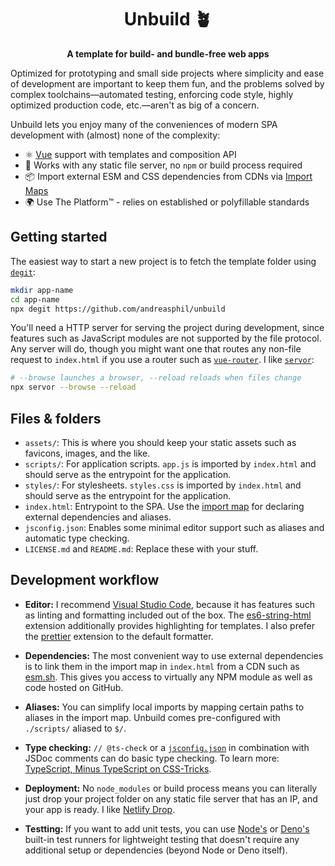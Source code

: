 <h1 align="center">
  Unbuild 🪴
</h1>

<p align="center">
  <strong>A template for build- and bundle-free web apps</strong>
</p>

Optimized for prototyping and small side projects where simplicity and ease of development are important to keep them fun, and the problems solved by complex toolchains—automated testing, enforcing code style, highly optimized production code, etc.—aren't as big of a concern.

Unbuild lets you enjoy many of the conveniences of modern SPA development with (almost) none of the complexity:

- ⚛️ [Vue](https://vuejs.org) support with templates and composition API
- 🚀 Works with any static file server, no `npm` or build process required
- 📦 Import external ESM and CSS dependencies from CDNs via [Import Maps](https://github.com/WICG/import-maps)
- 🌍 Use The Platform™ - relies on established or polyfillable standards

## Getting started

The easiest way to start a new project is to fetch the template folder using [`degit`](https://github.com/Rich-Harris/degit):

```sh
mkdir app-name
cd app-name
npx degit https://github.com/andreasphil/unbuild
```

You'll need a HTTP server for serving the project during development, since features such as JavaScript modules are not supported by the file protocol. Any server will do, though you might want one that routes any non-file request to `index.html` if you use a router such as [`vue-router`](https://router.vuejs.org). I like [`servor`](https://github.com/lukejacksonn/servor):

```sh
# --browse launches a browser, --reload reloads when files change
npx servor --browse --reload
```

## Files & folders

- `assets/`: This is where you should keep your static assets such as favicons, images, and the like.
- `scripts/`: For application scripts. `app.js` is imported by `index.html` and should serve as the entrypoint for the application.
- `styles/`: For stylesheets. `styles.css` is imported by `index.html` and should serve as the entrypoint for the application.
- `index.html`: Entrypoint to the SPA. Use the [import map](https://developer.mozilla.org/en-US/docs/Web/JavaScript/Guide/Modules#importing_modules_using_import_maps) for declaring external dependencies and aliases.
- `jsconfig.json`: Enables some minimal editor support such as aliases and automatic type checking.
- `LICENSE.md` and `README.md`: Replace these with your stuff.

## Development workflow

- **Editor:** I recommend [Visual Studio Code](https://code.visualstudio.com), because it has features such as linting and formatting included out of the box. The [es6-string-html](https://marketplace.visualstudio.com/items?itemName=Tobermory.es6-string-html) extension additionally provides highlighting for templates. I also prefer the [prettier](https://marketplace.visualstudio.com/items?itemName=esbenp.prettier-vscode) extension to the default formatter.

- **Dependencies:** The most convenient way to use external dependencies is to link them in the import map in `index.html` from a CDN such as [esm.sh](https://esm.sh). This gives you access to virtually any NPM module as well as code hosted on GitHub.

- **Aliases:** You can simplify local imports by mapping certain paths to aliases in the import map. Unbuild comes pre-configured with `./scripts/` aliased to `$/`.

- **Type checking:** `// @ts-check` or a [`jsconfig.json`](./jsconfig.json) in combination with JSDoc comments can do basic type checking. To learn more: [TypeScript, Minus TypeScript on CSS-Tricks](https://css-tricks.com/typescript-minus-typescript/).

- **Deployment:** No `node_modules` or build process means you can literally just drop your project folder on any static file server that has an IP, and your app is ready. I like [Netlify Drop](http://app.netlify.com/drop).

- **Testting:** If you want to add unit tests, you can use [Node's](https://nodejs.org/api/test.html) or [Deno's](https://docs.deno.com/runtime/manual/basics/testing/) built-in test runners for lightweight testing that doesn't require any additional setup or dependencies (beyond Node or Deno itself).
